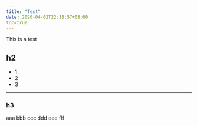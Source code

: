 ```yaml
---
title: "Test"
date: 2020-04-02T22:18:57+08:00
toc=true
---
```


This is a test

## h2
- 1
- 2
- 3 
---

### h3
aaa
bbb
ccc
ddd
eee
fff
